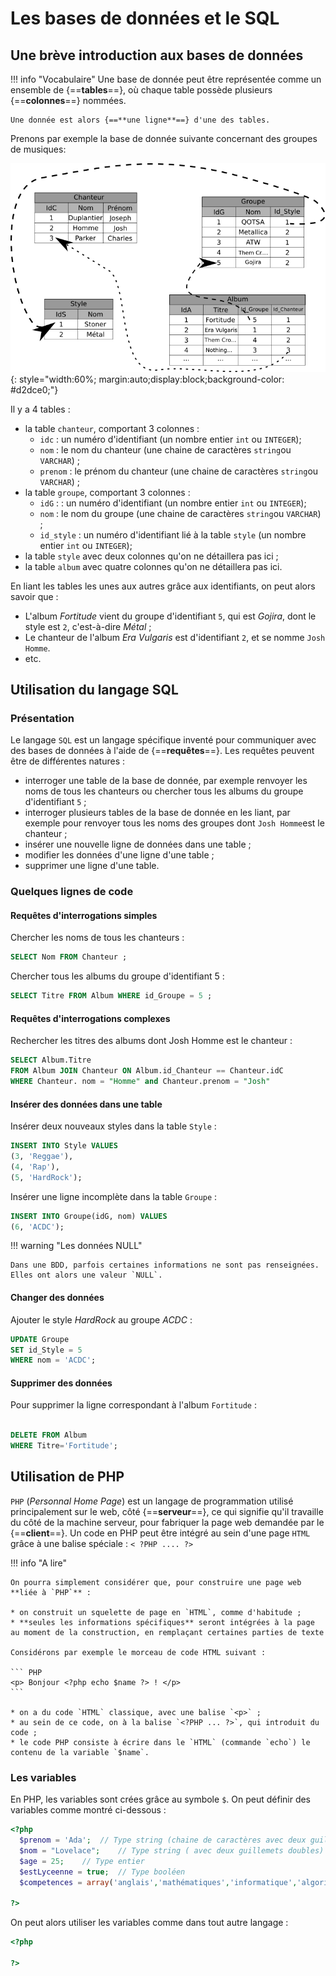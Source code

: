 # Les bases de données et le SQL

## Une brève introduction aux bases de données

!!! info "Vocabulaire"
    Une base de donnée peut être représentée comme un ensemble de {==**tables**==}, où chaque table possède plusieurs {==**colonnes**==} nommées.

    Une donnée est alors {==**une ligne**==} d'une des tables.

Prenons par exemple la base de donnée suivante concernant des groupes de musiques:

![Exemple BDD](../../NSI/Terminale/C04/modeleRelationnel1.png){: style="width:60%; margin:auto;display:block;background-color: #d2dce0;"}

Il y a 4 tables :

* la table `chanteur`, comportant 3 colonnes :
    * `idc` : un numéro d'identifiant (un nombre entier `int` ou `INTEGER`);
    * `nom` : le nom du chanteur (une chaine de caractères `string`ou `VARCHAR`) ;
    * `prenom` : le prénom du chanteur (une chaine de caractères `string`ou `VARCHAR`) ;
* la table `groupe`, comportant 3 colonnes :
    * `idG` : : un numéro d'identifiant (un nombre entier `int` ou `INTEGER`);
    * `nom` : le nom du groupe (une chaine de caractères `string`ou `VARCHAR`) ;
    * `id_style` : un numéro d'identifiant lié à la table `style` (un nombre entier `int` ou `INTEGER`);
* la table `style` avec deux colonnes qu'on ne détaillera pas ici ;
* la table `album` avec quatre colonnes qu'on ne détaillera pas ici.

En liant les tables les unes aux autres grâce aux identifiants, on peut alors savoir que :

* L'album *Fortitude* vient du groupe d'identifiant `5`, qui est *Gojira*, dont le style est `2`, c'est-à-dire *Métal* ;
* Le chanteur de l'album *Era Vulgaris* est d'identifiant `2`, et se nomme `Josh Homme`.
* etc.

## Utilisation du langage SQL

### Présentation

Le langage `SQL` est un langage spécifique inventé pour communiquer avec des bases de données à l'aide de {==**requêtes**==}. Les requêtes peuvent être de différentes natures :

* interroger une table de la base de donnée, par exemple renvoyer les noms de tous les chanteurs ou chercher tous les albums du groupe d'identifiant `5` ;
* interroger plusieurs tables de la base de donnée en les liant, par exemple pour renvoyer tous les noms des groupes dont `Josh Homme`est le chanteur ;
* insérer une nouvelle ligne de données dans une table ;
* modifier les données d'une ligne d'une table ;
* supprimer une ligne d'une table.

### Quelques lignes de code

#### Requêtes d'interrogations simples

Chercher les noms de tous les chanteurs :

```` SQL
SELECT Nom FROM Chanteur ;
````
Chercher tous les albums du groupe d'identifiant 5 :

``` SQL
SELECT Titre FROM Album WHERE id_Groupe = 5 ;
```

#### Requêtes d'interrogations complexes

Rechercher les titres des albums dont Josh Homme est le chanteur :

``` SQL
SELECT Album.Titre 
FROM Album JOIN Chanteur ON Album.id_Chanteur == Chanteur.idC
WHERE Chanteur. nom = "Homme" and Chanteur.prenom = "Josh"
```
#### Insérer des données dans une table

Insérer deux nouveaux styles dans la table `Style` :

``` SQL
INSERT INTO Style VALUES 
(3, 'Reggae'),
(4, 'Rap'),
(5, 'HardRock');
```

Insérer une ligne incomplète dans la table `Groupe` :

``` SQL
INSERT INTO Groupe(idG, nom) VALUES
(6, 'ACDC');
``` 

!!! warning "Les données NULL"

    Dans une BDD, parfois certaines informations ne sont pas renseignées. Elles ont alors une valeur `NULL`.

#### Changer des données

Ajouter le style *HardRock* au groupe *ACDC* :

``` SQL
UPDATE Groupe
SET id_Style = 5
WHERE nom = 'ACDC';
```

#### Supprimer des données

Pour supprimer la ligne correspondant à l'album `Fortitude` :

``` SQL

DELETE FROM Album
WHERE Titre='Fortitude';
```
## Utilisation de PHP

`PHP` (*Personnal Home Page*) est un langage de programmation utilisé principalement sur le web, côté {==**serveur**==}, ce qui signifie qu'il travaille du côté de la machine serveur, pour fabriquer la page web demandée par le {==**client**==}. Un code en PHP peut être intégré au sein d'une page `HTML` grâce à une balise spéciale : `< ?PHP .... ?>`

!!! info "A lire"

    On pourra simplement considérer que, pour construire une page web **liée à `PHP`** :

    * on construit un squelette de page en `HTML`, comme d'habitude ;
    * **seules les informations spécifiques** seront intégrées à la page au moment de la construction, en remplaçant certaines parties de texte

    Considérons par exemple le morceau de code HTML suivant :

    ``` PHP
    <p> Bonjour <?php echo $name ?> ! </p>
    ```

    * on a du code `HTML` classique, avec une balise `<p>` ;
    * au sein de ce code, on à la balise `<?PHP ... ?>`, qui introduit du code ;
    * le code PHP consiste à écrire dans le `HTML` (commande `echo`) le contenu de la variable `$name`.

### Les variables

En PHP, les variables sont crées grâce au symbole `$`. On peut définir des variables comme montré ci-dessous :

```PHP 
<?php
  $prenom = 'Ada';  // Type string (chaine de caractères avec deux guillemets simples)
  $nom = "Lovelace";    // Type string ( avec deux guillemets doubles)
  $age = 25;    // Type entier
  $estLyceenne = true;  // Type booléen
  $competences = array('anglais','mathématiques','informatique','algorithmique'); // Type tableau
  
?>
```

On peut alors utiliser les variables comme dans tout autre langage :

``` PHP
<?php

?>
```